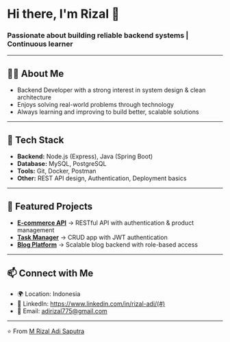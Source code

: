 # Hi there, I'm Rizal 👋

### Passionate about building reliable backend systems | Continuous learner

---

## 👨‍💻 About Me
- Backend Developer with a strong interest in system design & clean architecture
- Enjoys solving real-world problems through technology
- Always learning and improving to build better, scalable solutions

---

## 🚀 Tech Stack
- **Backend:** Node.js (Express), Java (Spring Boot)  
- **Database:** MySQL, PostgreSQL  
- **Tools:** Git, Docker, Postman  
- **Other:** REST API design, Authentication, Deployment basics  

---

## 📌 Featured Projects
- [**E-commerce API**](#) → RESTful API with authentication & product management  
- [**Task Manager**](#) → CRUD app with JWT authentication  
- [**Blog Platform**](#) → Scalable blog backend with role-based access  

---

## 📫 Connect with Me
- 🌍 Location: Indonesia  
- 💼 LinkedIn: https://www.linkedin.com/in/rizal-adi/(#) 
- 📧 Email: adirizal775@gmail.com

---

⭐️ From [M Rizal Adi Saputra](#)
